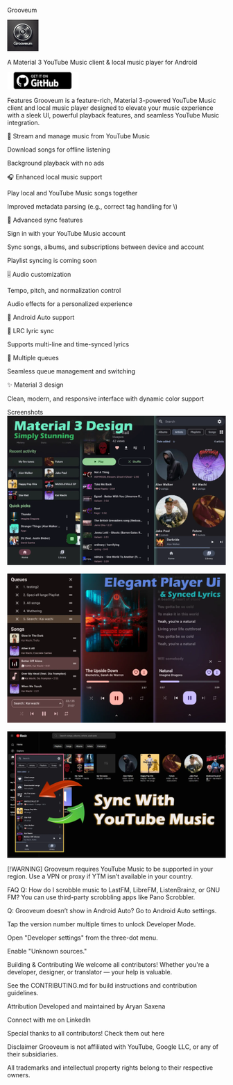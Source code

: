 Grooveum

<img src="./assets/grooveum.webp" height="72">


A Material 3 YouTube Music client & local music player for Android


<img src="assets/badge_github.png" alt="Get it on GitHub" height="40">

Features
Grooveum is a feature-rich, Material 3-powered YouTube Music client and local music player designed to elevate your music experience with a sleek UI, powerful playback features, and seamless YouTube Music integration.

🎵 Stream and manage music from YouTube Music

Download songs for offline listening

Background playback with no ads

🎧 Enhanced local music support

Play local and YouTube Music songs together

Improved metadata parsing (e.g., correct tag handling for \\)

🔄 Advanced sync features

Sign in with your YouTube Music account

Sync songs, albums, and subscriptions between device and account

Playlist syncing is coming soon

🎚️ Audio customization

Tempo, pitch, and normalization control

Audio effects for a personalized experience

🚗 Android Auto support

🎤 LRC lyric sync

Supports multi-line and time-synced lyrics

🔀 Multiple queues

Seamless queue management and switching

✨ Material 3 design

Clean, modern, and responsive interface with dynamic color support

Screenshots
<img src="./assets/main-interface.webp" width="600" alt="Main interface" /> <br/><br/> <img src="./assets/player.webp" width="600" alt="Player screen" /> <br/><br/> <img src="./assets/ytm-sync.webp" width="600" alt="YouTube Music Sync" />

[!WARNING] Grooveum requires YouTube Music to be supported in your region. Use a VPN or proxy if YTM isn’t available in your country.

FAQ
Q: How do I scrobble music to LastFM, LibreFM, ListenBrainz, or GNU FM?
You can use third-party scrobbling apps like Pano Scrobbler.

Q: Grooveum doesn’t show in Android Auto?
Go to Android Auto settings.

Tap the version number multiple times to unlock Developer Mode.

Open "Developer settings" from the three-dot menu.

Enable "Unknown sources."

Building & Contributing
We welcome all contributors! Whether you're a developer, designer, or translator — your help is valuable.

See the CONTRIBUTING.md for build instructions and contribution guidelines.

Attribution
Developed and maintained by Aryan Saxena

Connect with me on LinkedIn

Special thanks to all contributors! Check them out here

Disclaimer
Grooveum is not affiliated with YouTube, Google LLC, or any of their subsidiaries.

All trademarks and intellectual property rights belong to their respective owners.
